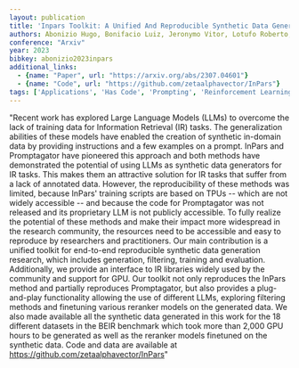 ```yaml
---
layout: publication
title: 'Inpars Toolkit: A Unified And Reproducible Synthetic Data Generation Pipeline For Neural Information Retrieval'
authors: Abonizio Hugo, Bonifacio Luiz, Jeronymo Vitor, Lotufo Roberto, Zavrel Jakub, Nogueira Rodrigo
conference: "Arxiv"
year: 2023
bibkey: abonizio2023inpars
additional_links:
  - {name: "Paper", url: "https://arxiv.org/abs/2307.04601"}
  - {name: "Code", url: "https://github.com/zetaalphavector/InPars"}
tags: ['Applications', 'Has Code', 'Prompting', 'Reinforcement Learning', 'Training Techniques']
---
```

"Recent work has explored Large Language Models (LLMs) to overcome the lack of training data for Information Retrieval (IR) tasks. The generalization abilities of these models have enabled the creation of synthetic in-domain data by providing instructions and a few examples on a prompt. InPars and Promptagator have pioneered this approach and both methods have demonstrated the potential of using LLMs as synthetic data generators for IR tasks. This makes them an attractive solution for IR tasks that suffer from a lack of annotated data. However, the reproducibility of these methods was limited, because InPars' training scripts are based on TPUs -- which are not widely accessible -- and because the code for Promptagator was not released and its proprietary LLM is not publicly accessible. To fully realize the potential of these methods and make their impact more widespread in the research community, the resources need to be accessible and easy to reproduce by researchers and practitioners. Our main contribution is a unified toolkit for end-to-end reproducible synthetic data generation research, which includes generation, filtering, training and evaluation. Additionally, we provide an interface to IR libraries widely used by the community and support for GPU. Our toolkit not only reproduces the InPars method and partially reproduces Promptagator, but also provides a plug-and-play functionality allowing the use of different LLMs, exploring filtering methods and finetuning various reranker models on the generated data. We also made available all the synthetic data generated in this work for the 18 different datasets in the BEIR benchmark which took more than 2,000 GPU hours to be generated as well as the reranker models finetuned on the synthetic data. Code and data are available at https://github.com/zetaalphavector/InPars"
